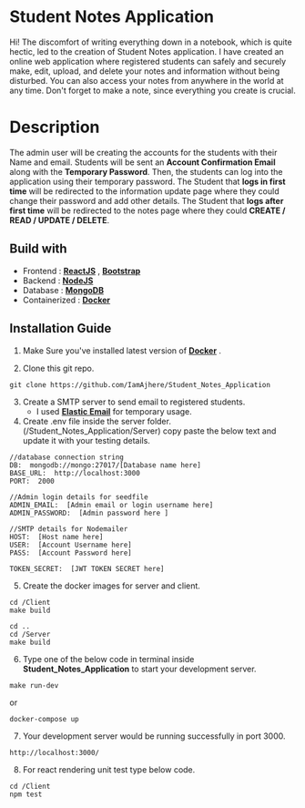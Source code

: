# Student Notes Application

Hi! The discomfort of writing everything down in a notebook, which is quite hectic, led to the creation of Student Notes application. I have created an online web application where registered students can safely and securely make, edit, upload, and delete your notes and information without being disturbed. You can also access your notes from anywhere in the world at any time. Don't forget to make a note, since everything you create is crucial.

# Description

The admin user will be creating the accounts for the students with their Name and email. Students will be sent an **Account Confirmation Email** along with the **Temporary Password**. Then, the students can log into the application using their temporary password. The Student that **logs in first time** will be redirected to the information update page where they could change their password and add other details. The Student that **logs after first time** will be redirected to the notes page where they could **CREATE / READ / UPDATE / DELETE**.

## Build with

- Frontend : **[ReactJS](https://reactjs.org/)** , **[Bootstrap](https://getbootstrap.com/)**
- Backend : **[NodeJS](https://nodejs.org/en/)**
- Database : **[MongoDB](https://www.mongodb.com/)**
- Containerized : **[Docker](https://www.docker.com/)**

## Installation Guide

1. Make Sure you've installed latest version of **[Docker](https://www.docker.com/products/docker-desktop/)** .

2. Clone this git repo.

```
git clone https://github.com/IamAjhere/Student_Notes_Application
```

3. Create a SMTP server to send email to registered students.
   - I used **[Elastic Email](https://elasticemail.com/)** for temporary usage.
4. Create .env file inside the server folder. (/Student_Notes_Application/Server)
   copy paste the below text and update it with your testing details.

```
//database connection string
DB:  mongodb://mongo:27017/[Database name here]
BASE_URL:  http://localhost:3000
PORT:  2000

//Admin login details for seedfile
ADMIN_EMAIL:  [Admin email or login username here]
ADMIN_PASSWORD:  [Admin password here ]

//SMTP details for Nodemailer
HOST:  [Host name here]
USER:  [Account Username here]
PASS:  [Account Password here]

TOKEN_SECRET:  [JWT TOKEN SECRET here]
```

5. Create the docker images for server and client.

```
cd /Client
make build

cd ..
cd /Server
make build

```

6. Type one of the below code in terminal inside **Student_Notes_Application** to start your development server.

```
make run-dev
```

or

```
docker-compose up
```

7. Your development server would be running successfully in port 3000.

```
http://localhost:3000/
```

8. For react rendering unit test type below code.

```
cd /Client
npm test
```
